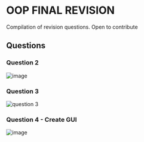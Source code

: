 # OOP FINAL REVISION

Compilation of revision questions. Open to contribute

## Questions

### Question 2

![image](https://user-images.githubusercontent.com/87070003/218269537-2d165b7a-730f-4c22-a633-96cd19222ab4.png)

### Question 3

![question 3](https://user-images.githubusercontent.com/87070003/218267471-7743c8e6-3931-4eca-93c9-fb81dd803049.png)

### Question 4 - Create GUI

![image](https://user-images.githubusercontent.com/87070003/218267552-52dd98cf-cbb7-4fee-85a8-de0cddb5024d.png)
